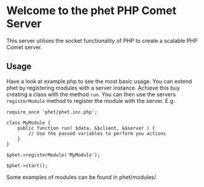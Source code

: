 # Welcome to the phet PHP Comet Server
This server utilises the socket functionality of PHP to create a scalable PHP Comet server.

## Usage
Have a look at example.php to see the most basic usage. You can extend phet by registering modules with a server instance.
Achieve this buy creating a class with the method `run`. You can then use the servers `registerModule` method to register the module with the server. E.g.

	require_once 'phet/phet.inc.php';
	
	class MyModule {
		public function run( $data, &$client, &$server ) {
			// Use the passed variables to perform you actions
		}
	}
	
	$phet->registerModule('MyModule');
	
	$phet->start();

Some examples of modules can be found in phet/modules/
